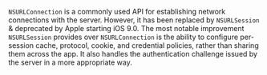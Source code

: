 
`NSURLConnection` is a commonly used API for establishing network 
connections with the server. However, it has been replaced by
`NSURLSession` & deprecated by Apple starting iOS 9.0. The most 
notable improvement `NSURLSession` provides over `NSURLConnection` 
is the ability to configure per-session cache, protocol, cookie, 
and credential policies, rather than sharing them across the app. 
It also handles the authentication challenge issued by the 
server in a more appropriate way.
